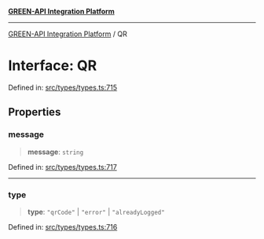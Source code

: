 [**GREEN-API Integration Platform**](../README.md)

***

[GREEN-API Integration Platform](../globals.md) / QR

# Interface: QR

Defined in: [src/types/types.ts:715](https://github.com/green-api/greenapi-integration/blob/1e2009040b9fbee0c78f6935b3e8b1d1b6550313/src/types/types.ts#L715)

## Properties

### message

> **message**: `string`

Defined in: [src/types/types.ts:717](https://github.com/green-api/greenapi-integration/blob/1e2009040b9fbee0c78f6935b3e8b1d1b6550313/src/types/types.ts#L717)

***

### type

> **type**: `"qrCode"` \| `"error"` \| `"alreadyLogged"`

Defined in: [src/types/types.ts:716](https://github.com/green-api/greenapi-integration/blob/1e2009040b9fbee0c78f6935b3e8b1d1b6550313/src/types/types.ts#L716)
